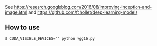 See https://research.googleblog.com/2016/08/improving-inception-and-image.html
and https://github.com/fchollet/deep-learning-models

## How to use

```
$ CUDA_VISIBLE_DEVICES="" python vgg16.py
```

